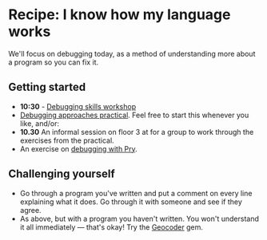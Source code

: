 # Recipe: I know how my language works

We'll focus on debugging today, as a method of understanding more about a program so you can fix it.

## Getting started

* **10:30** - [Debugging skills workshop](https://github.com/makersacademy/skills-workshops/tree/master/week-1/debugging_1)
* [Debugging approaches practical](https://github.com/makersacademy/skills-workshops/blob/master/practicals/debugging/debugging_approaches.md). Feel free to start this whenever you like, and/or:
* **10.30** An informal session on floor 3 at for a group to work through the exercises from the practical.
* An exercise on [debugging with Pry](https://learn.co/lessons/debugging-with-pry).

## Challenging yourself

* Go through a program you've written and put a comment on every line explaining what it does. Go through it with someone and see if they agree.
* As above, but with a program you haven't written. You won't understand it all immediately — that's okay! Try the [Geocoder](https://github.com/alexreisner/geocoder) gem.
